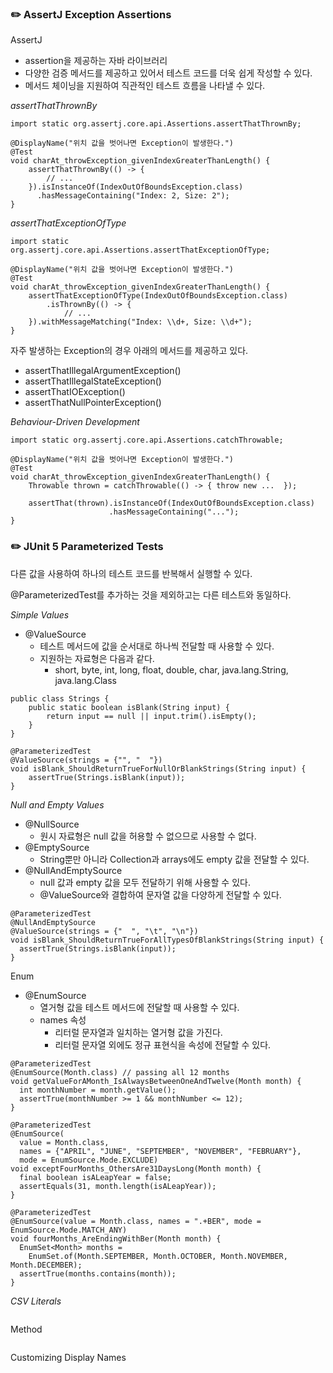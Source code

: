 ### ✏️ AssertJ Exception Assertions

AssertJ
- assertion을 제공하는 자바 라이브러리
- 다양한 검증 메서드를 제공하고 있어서 테스트 코드를 더욱 쉽게 작성할 수 있다.
- 메서드 체이닝을 지원하여 직관적인 테스트 흐름을 나타낼 수 있다.

*assertThatThrownBy*
```
import static org.assertj.core.api.Assertions.assertThatThrownBy;

@DisplayName("위치 값을 벗어나면 Exception이 발생한다.")
@Test
void charAt_throwException_givenIndexGreaterThanLength() {
    assertThatThrownBy(() -> {
        // ...
    }).isInstanceOf(IndexOutOfBoundsException.class)
      .hasMessageContaining("Index: 2, Size: 2");
}
```

*assertThatExceptionOfType*
```
import static org.assertj.core.api.Assertions.assertThatExceptionOfType;

@DisplayName("위치 값을 벗어나면 Exception이 발생한다.")
@Test
void charAt_throwException_givenIndexGreaterThanLength() {
    assertThatExceptionOfType(IndexOutOfBoundsException.class)
        .isThrownBy(() -> {
            // ...
    }).withMessageMatching("Index: \\d+, Size: \\d+");
}
```

자주 발생하는 Exception의 경우 아래의 메서드를 제공하고 있다.
- assertThatIllegalArgumentException()
- assertThatIllegalStateException()
- assertThatIOException()
- assertThatNullPointerException()

*Behaviour-Driven Development*
```
import static org.assertj.core.api.Assertions.catchThrowable;

@DisplayName("위치 값을 벗어나면 Exception이 발생한다.")
@Test
void charAt_throwException_givenIndexGreaterThanLength() {
    Throwable thrown = catchThrowable(() -> { throw new ...  });
    
    assertThat(thrown).isInstanceOf(IndexOutOfBoundsException.class)
                      .hasMessageContaining("...");
}
```

### ✏️ JUnit 5 Parameterized Tests

다른 값을 사용하여 하나의 테스트 코드를 반복해서 실행할 수 있다.

@ParameterizedTest를 추가하는 것을 제외하고는 다른 테스트와 동일하다.

*Simple Values*
- @ValueSource
  - 테스트 메서드에 값을 순서대로 하나씩 전달할 때 사용할 수 있다.
  - 지원하는 자료형은 다음과 같다.
    - short, byte, int, long, float, double, char, java.lang.String, java.lang.Class
```
public class Strings {
    public static boolean isBlank(String input) {
        return input == null || input.trim().isEmpty();
    }
}
```
```
@ParameterizedTest
@ValueSource(strings = {"", "  "})
void isBlank_ShouldReturnTrueForNullOrBlankStrings(String input) {
    assertTrue(Strings.isBlank(input));
}
```

*Null and Empty Values*
- @NullSource
  - 원시 자료형은 null 값을 허용할 수 없으므로 사용할 수 없다.
- @EmptySource
  - String뿐만 아니라 Collection과 arrays에도 empty 값을 전달할 수 있다.
- @NullAndEmptySource
  - null 값과 empty 값을 모두 전달하기 위해 사용할 수 있다.
  - @ValueSource와 결합하여 문자열 값을 다양하게 전달할 수 있다.
```
@ParameterizedTest
@NullAndEmptySource
@ValueSource(strings = {"  ", "\t", "\n"})
void isBlank_ShouldReturnTrueForAllTypesOfBlankStrings(String input) {
  assertTrue(Strings.isBlank(input));
}
```

Enum
- @EnumSource
  - 열거형 값을 테스트 메서드에 전달할 때 사용할 수 있다.
  - names 속성
    - 리터럴 문자열과 일치하는 열거형 값을 가진다. 
    - 리터럴 문자열 외에도 정규 표현식을 속성에 전달할 수 있다.
```
@ParameterizedTest
@EnumSource(Month.class) // passing all 12 months
void getValueForAMonth_IsAlwaysBetweenOneAndTwelve(Month month) {
  int monthNumber = month.getValue();
  assertTrue(monthNumber >= 1 && monthNumber <= 12);
}
```

```
@ParameterizedTest
@EnumSource(
  value = Month.class,
  names = {"APRIL", "JUNE", "SEPTEMBER", "NOVEMBER", "FEBRUARY"},
  mode = EnumSource.Mode.EXCLUDE)
void exceptFourMonths_OthersAre31DaysLong(Month month) {
  final boolean isALeapYear = false;
  assertEquals(31, month.length(isALeapYear));
}
```

```
@ParameterizedTest
@EnumSource(value = Month.class, names = ".+BER", mode = EnumSource.Mode.MATCH_ANY)
void fourMonths_AreEndingWithBer(Month month) {
  EnumSet<Month> months = 
    EnumSet.of(Month.SEPTEMBER, Month.OCTOBER, Month.NOVEMBER, Month.DECEMBER);
  assertTrue(months.contains(month));
}
```

*CSV Literals*
```

```

Method
```

```

Customizing Display Names
```

```
